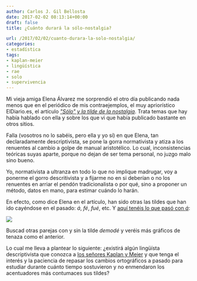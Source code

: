 ```yaml
---
author: Carlos J. Gil Bellosta
date: 2017-02-02 08:13:14+00:00
draft: false
title: ¿Cuánto durará la sólo-nostalgia?

url: /2017/02/02/cuanto-durara-la-solo-nostalgia/
categories:
- estadística
tags:
- kaplan-meier
- lingüística
- rae
- solo
- supervivencia
---
```


Mi vieja amiga Elena Álvarez me sorprendió el otro día publicando nada menos que en el periódico de mis contraejemplos, el muy apriorístico ElDiario.es, el artículo [_"Sólo" y la tilde de la nostalgia_](http://www.eldiario.es/zonacritica/Solo-tilde-nostalgia_6_601299895.html). Trata temas que hay había hablado con ella y sobre los que vi que había publicado bastante en otros sitios.

Falla (vosotros no lo sabéis, pero ella y yo sí) en que Elena, tan declaradamente descriptivista, se pone la gorra normativista y atiza a los renuentes al cambio a golpe de manual aristotélico. Lo cual, inconsistencias teóricas suyas aparte, porque no dejan de ser tema personal, no juzgo malo sino bueno.

Yo, normativista a ultranza en todo lo que no implique madrugar, voy a ponerme el gorro descritivista y a fijarme no en si deberían o no los renuentes en arriar el pendón tradicionalista o por qué, sino a proponer un método, datos en mano, para estimar cuándo lo harán.

En efecto, como dice Elena en el artículo, han sido otras las tildes que han ido cayéndose en el pasado: _á_, _fé_, _fué_, etc. Y [aquí tenéis lo que pasó con _á_](https://books.google.com/ngrams/graph?content=%C3%A1%2Ca&year_start=1900&year_end=1930&corpus=21&smoothing=2&share=&direct_url=t1%3B%2C%C3%A1%3B%2Cc0%3B.t1%3B%2Ca%3B%2Cc0):

![](/wp-uploads/2017/02/rae_a_tilde.png)

Buscad otras parejas con y sin la tilde _demodé_ y veréis más gráficos de tenaza como el anterior.

Lo cual me lleva a plantear lo siguiente: ¿existirá algún lingüísta descriptivista que conozca a [los señores Kaplan y Meier](https://en.wikipedia.org/wiki/Kaplan%E2%80%93Meier_estimator) y que tenga el interés y la paciencia de repasar los cambios ortográficos a pasado para estudiar durante cuánto tiempo sostuvieron y no enmendaron los acentuadores más contumaces sus tildes?
